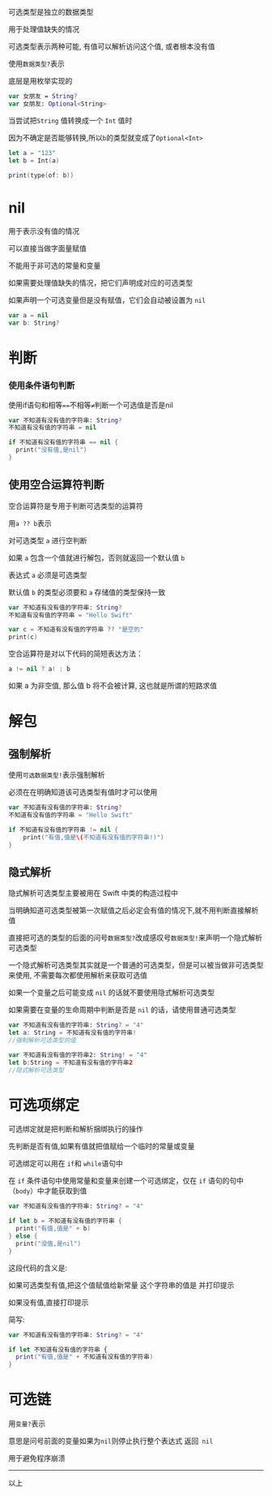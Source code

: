 可选类型是独立的数据类型

用于处理值缺失的情况

可选类型表示两种可能, 有值可以解析访问这个值, 或者根本没有值

使用`数据类型?`表示

底层是用枚举实现的

```swift
var 女朋友 = String?
var 女朋友: Optional<String>
```

当尝试把`String` 值转换成一个 `Int` 值时

因为不确定是否能够转换,所以`b`的类型就变成了`Optional<Int>`

```swift
let a = "123"
let b = Int(a)

print(type(of: b))
```

# nil

用于表示没有值的情况

可以直接当做字面量赋值

不能用于非可选的常量和变量

如果需要处理值缺失的情况，把它们声明成对应的可选类型

如果声明一个可选变量但是没有赋值，它们会自动被设置为 `nil`

```swift
var a = nil
var b: String?
```

# 判断

### 使用条件语句判断

使用if语句和相等`==`不相等`≠`判断一个可选值是否是nil

```swift
var 不知道有没有值的字符串: String?
不知道有没有值的字符串 = nil

if 不知道有没有值的字符串 == nil {
  print("没有值,是nil")
}
```

## 使用空合运算符判断

空合运算符是专用于判断可选类型的运算符

用`a ?? b`表示

对可选类型 `a` 进行空判断

如果 `a` 包含一个值就进行解包，否则就返回一个默认值 `b`

表达式 `a` 必须是可选类型

默认值 `b` 的类型必须要和 `a` 存储值的类型保持一致

```swift
var 不知道有没有值的字符串: String?
不知道有没有值的字符串 = "Hello Swift"

var c = 不知道有没有值的字符串 ?? "是空的"
print(c)
```

空合运算符是对以下代码的简短表达方法：

```swift
a != nil ? a! : b
```

如果 a 为非空值, 那么值 b 将不会被计算, 这也就是所谓的短路求值

# 解包

## 强制解析

使用`可选数据类型!`表示强制解析

必须在在明确知道该可选类型有值时才可以使用

```swift
var 不知道有没有值的字符串: String?
不知道有没有值的字符串 = "Hello Swift"

if 不知道有没有值的字符串 != nil {
    print("有值,值是\(不知道有没有值的字符串!)")
}
```

## 隐式解析

隐式解析可选类型主要被用在 Swift 中类的构造过程中

当明确知道可选类型被第一次赋值之后必定会有值的情况下,就不用判断直接解析值

直接把可选的类型的后面的问号`数据类型?`改成感叹号`数据类型!`来声明一个隐式解析可选类型

一个隐式解析可选类型其实就是一个普通的可选类型，但是可以被当做非可选类型来使用, 不需要每次都使用解析来获取可选值

如果一个变量之后可能变成 `nil` 的话就不要使用隐式解析可选类型

如果需要在变量的生命周期中判断是否是 `nil` 的话，请使用普通可选类型

```swift
var 不知道有没有值的字符串: String? = "4"
let a: String = 不知道有没有值的字符串!
//强制解析可选类型的值

var 不知道有没有值的字符串2: String! = "4"
let b:String = 不知道有没有值的字符串2
//隐式解析可选类型
```

# 可选项绑定

可选绑定就是把判断和解析捆绑执行的操作

先判断是否有值,如果有值就把值赋给一个临时的常量或变量

可选绑定可以用在 `if`和 `while`语句中

在 `if` 条件语句中使用常量和变量来创建一个可选绑定，仅在 `if` 语句的句中（`body`）中才能获取到值

```swift
var 不知道有没有值的字符串: String? = "4"

if let b = 不知道有没有值的字符串 {
  print("有值,值是" + b)
} else {
  print("没值,是nil")
}
```

这段代码的含义是:

如果可选类型有值,把这个值赋值给新常量 这个字符串的值是 并打印提示

如果没有值,直接打印提示

简写:

```swift
var 不知道有没有值的字符串: String? = "4"

if let 不知道有没有值的字符串 {
  print("有值,值是" + 不知道有没有值的字符串)
}
```

# 可选链

用`变量?`表示

意思是问号前面的变量如果为` nil `则停止执行整个表达式 返回` nil`

用于避免程序崩溃

---

以上